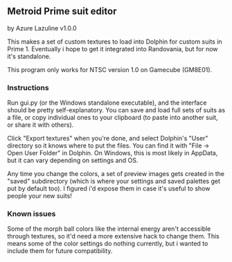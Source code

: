 ## Metroid Prime suit editor
by Azure Lazuline
v1.0.0

This makes a set of custom textures to load into Dolphin for custom suits in Prime 1.
Eventually i hope to get it integrated into Randovania, but for now it's standalone.

This program only works for NTSC version 1.0 on Gamecube (GM8E01).


### Instructions

Run gui.py (or the Windows standalone executable), and the interface should be pretty
self-explanatory. You can save and load full sets of suits as a file, or copy
individual ones to your clipboard (to paste into another suit, or share it with
others).

Click "Export textures" when you're done, and select Dolphin's "User" directory so it
knows where to put the files. You can find it with "File -> Open User Folder" in
Dolphin. On Windows, this is most likely in AppData, but it can vary depending on
settings and OS.

Any time you change the colors, a set of preview images gets created in the "saved"
subdirectory (which is where your settings and saved palettes get put by default
too). I figured i'd expose them in case it's useful to show people your new suits!


### Known issues

Some of the morph ball colors like the internal energy aren't accessible through
textures, so it'd need a more extensive hack to change them. This means some of the
color settings do nothing currently, but i wanted to include them for future
compatibility.
